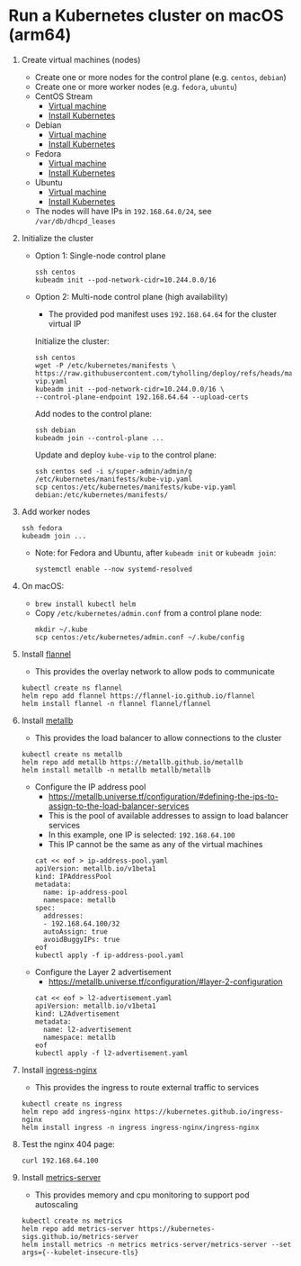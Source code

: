 # Run a Kubernetes cluster on macOS (arm64)

1. Create virtual machines (nodes)
   - Create one or more nodes for the control plane (e.g. `centos`, `debian`)
   - Create one or more worker nodes (e.g. `fedora`, `ubuntu`)
   - CentOS Stream
     - [Virtual machine](https://github.com/tyholling/packer/tree/main/centos)
     - [Install Kubernetes](https://github.com/tyholling/packer/blob/main/centos/kubelet.sh)
   - Debian
     - [Virtual machine](https://github.com/tyholling/packer/tree/main/debian)
     - [Install Kubernetes](https://github.com/tyholling/packer/blob/main/debian/kubelet.sh)
   - Fedora
     - [Virtual machine](https://github.com/tyholling/packer/tree/main/fedora)
     - [Install Kubernetes](https://github.com/tyholling/packer/blob/main/fedora/kubelet.sh)
   - Ubuntu
     - [Virtual machine](https://github.com/tyholling/packer/tree/main/ubuntu)
     - [Install Kubernetes](https://github.com/tyholling/packer/blob/main/ubuntu/kubelet.sh)
   - The nodes will have IPs in `192.168.64.0/24`, see `/var/db/dhcpd_leases`

1. Initialize the cluster
   * Option 1: Single-node control plane
     ```
     ssh centos
     kubeadm init --pod-network-cidr=10.244.0.0/16
     ```
   * Option 2: Multi-node control plane (high availability)
     - The provided pod manifest uses `192.168.64.64` for the cluster virtual IP

     Initialize the cluster:
     ```
     ssh centos
     wget -P /etc/kubernetes/manifests \
     https://raw.githubusercontent.com/tyholling/deploy/refs/heads/main/kube-vip.yaml
     kubeadm init --pod-network-cidr=10.244.0.0/16 \
     --control-plane-endpoint 192.168.64.64 --upload-certs
     ```
     Add nodes to the control plane:
     ```
     ssh debian
     kubeadm join --control-plane ...
     ```
     Update and deploy `kube-vip` to the control plane:
     ```
     ssh centos sed -i s/super-admin/admin/g /etc/kubernetes/manifests/kube-vip.yaml
     scp centos:/etc/kubernetes/manifests/kube-vip.yaml debian:/etc/kubernetes/manifests/
     ```
1. Add worker nodes
   ```
   ssh fedora
   kubeadm join ...
   ```
   - Note: for Fedora and Ubuntu, after `kubeadm init` or `kubeadm join`:
     ```
     systemctl enable --now systemd-resolved
     ```
1. On macOS:
   - `brew install kubectl helm`
   - Copy `/etc/kubernetes/admin.conf` from a control plane node:
     ```
     mkdir ~/.kube
     scp centos:/etc/kubernetes/admin.conf ~/.kube/config
     ```
1. Install [flannel](https://github.com/flannel-io/flannel)
   - This provides the overlay network to allow pods to communicate
   ```
   kubectl create ns flannel
   helm repo add flannel https://flannel-io.github.io/flannel
   helm install flannel -n flannel flannel/flannel
   ```
1. Install [metallb](https://github.com/metallb/metallb)
   - This provides the load balancer to allow connections to the cluster
   ```
   kubectl create ns metallb
   helm repo add metallb https://metallb.github.io/metallb
   helm install metallb -n metallb metallb/metallb
   ```
   - Configure the IP address pool
     - https://metallb.universe.tf/configuration/#defining-the-ips-to-assign-to-the-load-balancer-services
     - This is the pool of available addresses to assign to load balancer services
     - In this example, one IP is selected: `192.168.64.100`
     - This IP cannot be the same as any of the virtual machines
     ```
     cat << eof > ip-address-pool.yaml
     apiVersion: metallb.io/v1beta1
     kind: IPAddressPool
     metadata:
       name: ip-address-pool
       namespace: metallb
     spec:
       addresses:
       - 192.168.64.100/32
       autoAssign: true
       avoidBuggyIPs: true
     eof
     kubectl apply -f ip-address-pool.yaml
     ```
   - Configure the Layer 2 advertisement
     - https://metallb.universe.tf/configuration/#layer-2-configuration
     ```
     cat << eof > l2-advertisement.yaml
     apiVersion: metallb.io/v1beta1
     kind: L2Advertisement
     metadata:
       name: l2-advertisement
       namespace: metallb
     eof
     kubectl apply -f l2-advertisement.yaml
     ```
1. Install [ingress-nginx](https://github.com/kubernetes/ingress-nginx)
   - This provides the ingress to route external traffic to services
   ```
   kubectl create ns ingress
   helm repo add ingress-nginx https://kubernetes.github.io/ingress-nginx
   helm install ingress -n ingress ingress-nginx/ingress-nginx
   ```
1. Test the nginx 404 page:
   ```
   curl 192.168.64.100
   ```
1. Install [metrics-server](https://github.com/kubernetes-sigs/metrics-server)
   - This provides memory and cpu monitoring to support pod autoscaling
   ```
   kubectl create ns metrics
   helm repo add metrics-server https://kubernetes-sigs.github.io/metrics-server
   helm install metrics -n metrics metrics-server/metrics-server --set args={--kubelet-insecure-tls}
   ```

